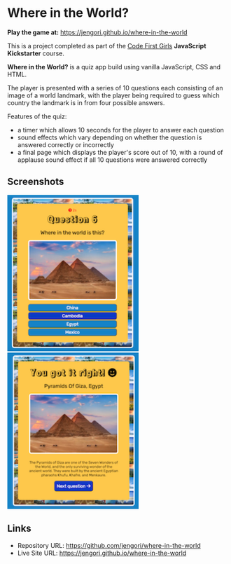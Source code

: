 # Where in the World?

**Play the game at:** https://jengori.github.io/where-in-the-world

This is a project completed as part of the [Code First Girls](https://codefirstgirls.com) **JavaScript Kickstarter** course.

**Where in the World?** is a quiz app build using vanilla JavaScript, CSS and HTML.

The player is presented with a series of 10 questions each consisting of an image of a world landmark, with the player being required to guess which country the landmark is in from four possible answers.

Features of the quiz:
- a timer which allows 10 seconds for the player to answer each question
- sound effects which vary depending on whether the question is answered correctly or incorrectly
- a final page which displays the player's score out of 10, with a round of applause sound effect if all 10 questions were answered correctly

## Screenshots

<img src="screenshot2.png" width=300><img src="screenshot3.png" width=300>

## Links

- Repository URL: https://github.com/jengori/where-in-the-world
- Live Site URL: https://jengori.github.io/where-in-the-world
